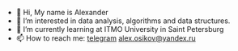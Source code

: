 - 👋 Hi, My name is Alexander
- 👀 I’m interested in data analysis, algorithms and data structures.
- 🌱 I’m currently learning at ITMO University in Saint Petersburg
- 📫 How to reach me: [telegram](https://t.me/KrozeRoll) alex.osikov@yandex.ru

<!---
KrozeRoll/KrozeRoll is a ✨ special ✨ repository because its `README.md` (this file) appears on your GitHub profile.
You can click the Preview link to take a look at your changes.
--->
